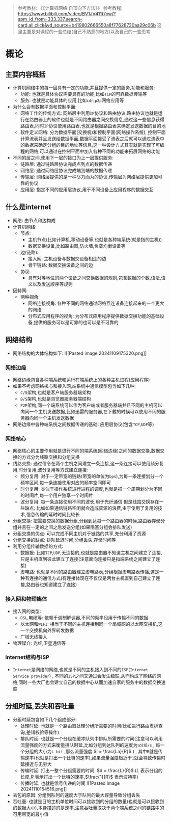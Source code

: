 > 参考教材:  《《计算机网络:自顶向下方法》》
> 参考教程:    https://www.bilibili.com/video/BV1JV411t7ow/?spm_id_from=333.337.search-card.all.click&vd_source=b419802666550a8f77628730aa29c06b
> 这里主要是对课程的一些总结(自己不熟悉的地方)以及自己的一些思考
# 概论
## 主要内容概括
- 计算机网络中的每一层具有一定的功能,并且提供一定的服务,功能和服务:
	- 功能: 也就是具体协议需要具有的功能,比如`TCP`的可靠数据传输等
	- 服务: 也就是功能具体的应用,比如`cdn`,`p2p`网络应用等
- 为什么会有数据平面和控制平面:
	- 网络工作的传统方式: 网络层中利用`IP`协议和路由协议,路由协议也就是运行在路由器上的软件也就是不同路由器之间交换信息,通过这一些信息获得路由表,同时`IP`协议使用路由表,也就是根据路由表来确定发送数据的目的地
	- 软件定义网络:  分为数据平面(交换机)和控制平面(网络操作系统), 控制平面计算流表并且发送给数据平面,数据平面接受了流表之后就可以通过流表中的数据来确定分组的目的地址等信息,这一种设计方式其实就是实现了可编程的网络,可以通过在控制平面中加入各种不同的功能来拓展网络的功能
- 不同的层之间,使用下一层的接口为上一层提供服务:
	- 链路层: 通过链路层协议完成点到点的数据传递
	- 网络层: 通过网络层协议完成端到端的数据传递
	- 传输层: 网络层提供的是一种尽力而为的协议,传输层为网络层提供更加可靠的协议
	- 应用层: 指定不同的应用层协议,用于不同设备上应用程序的数据交互
## 什么是internet
- 网络:   由节点和边构成
- 计算机网络:
	- 节点: 
		- 主机节点(比如计算机,移动设备等,也就是各种端系统(就是指的主机))
		- 数据交换设备,比如路由器,防火墙,负载均衡设备等
	- 边(链路):
		- 接入网: 主机设备与数据交设备相连的边
		- 骨干链路: 数据交换设备之间的边
	- 协议: 
		- 具有对等地位的两个设备之间交换数据的规则,包含数据的个数,语法,语义以及发送顺序等规则
- 因特网:
	- 两种视角:
		- 网络连接视角: 各种不同的网络通过网络互连设备连接起来的一个更大的网络
		- 分布式应用程序的视角: 为分布式应用程序提供数据交换功能的基础设备,提供的服务可以是可靠的也可以是不可靠的
## 网络结构
- 网络结构的大体结构如下:
![[Pasted image 20241109175320.png]]
### 网络边缘
- 网络边缘包含各种端系统和运行在端系统上的各种主机进程(应用程序)
- 如果不考虑网络核心和接入网,端系统中通信模型包含如下几种:
	- `C/S`架构,也就是客户端服务器端架构
	- `B/S`架构,也就是浏览器服务器端结构
	- `P2P`架构,同一个端系统可以作为客户端或者服务器端并且不同的主机可以向同一个主机发送数据,比如迅雷的服务器,在下载的时候可以使用不同的服务器向同一个主机发送数据
- 网络边缘中各种端系统之间数据传递的基础: 应用层协议(包含`TCP`,`UDP`等)
### 网络核心
- 网络核心的主要作用就是进行不同的端系统(网络边缘)之间的数据交换,数据交换的方式分为线路交换和分组交换
- 线路交换:  通过信令在两个主机之间建立一条连接,这一条连接可以使用频分复用,时分复用,波分复用等方式建立连接:
	- 频分复用: 对于一定带宽的链路(带宽的单位为`bps`),为每一条连接划分一个频率区间,每一条连接使用对应的频率空间即可
	- 时分复用: 类似于操作系统进行进程的调度,也就是把一个周期划分为不同的时间片,每一个用户独享一个时间片
	- 波分复用: 每一条连接使用不同的波长,用于光纤通信
但是线路交换存在一些缺点: 比如如果通信链路空闲就会造成资源的浪费,由于使用了复用的技术,信息传输的延时时间比较长
- 分组交换: 把需要交换的数据分组,分组到达每一个路由器的时候,路由器存储分组并且在一定的之间之后发送分组(如果阻塞分组会排队发送)
- 分组交换的优点: 可以完成不同主机对于链路的共享,充分利用了资源
- 分组交换的缺点: 排队延迟时间,分组丢失,存储时间等
- 利用分组传输数据的方式:
	- 数据报: 比如`TCP`,`UDP`,无连接的,也就是路由器不知道主机之间建立了连接,只是主机直到彼此建立了连接(注意面向连接只是指端系统之间建立了连接)
	- 虚电路: 也就是不同的路由器建立虚电路表,分组根据虚电路表传播,这是一种有连接的通信方式(有连接体现在不仅仅是两台主机直到自己建立了连接,路由器也知道建立了连接)
### 接入网和物理媒体
- 接入网的类型:
	- `DSL`,电缆等: 依赖于调制解调器,不同的频率段用于传输不同的数据
	- 以太网和`WIFI`: 相当于不同的主机连接到同一个局域网的以太网交换机,这一个交换机向外界转发数据
	- 广域无线接入
- 物理媒介: 光纤,卫星通信等
### Internet结构与ISP
- `Internet`是网络的网络,也就是不同的主机接入到不同的`ISP`(`Internet Service provider`) , 不同的`ISP`之间又通过会发生级联,从而构成了网络的网络,同时一些大厂也会建立自己的数据中心从而加速自家的服务中的数据交换速度
## 分组时延,丢失和吞吐量
- 分组时延包含如下几个组成部分:
	- 处理时延: 也就是一个路由器处理分组所需要的时间(比如进行路由表拆查询,差错校验等操作)
	- 排队时延: 也就是一个分组在缓冲队列中排队所需要的时间(注意可以利用流量强度的方式来衡量排队时延,比如分组到达队列的速度为`a分组/s` , 每一个分组的大小为`L bit` ,那么流量强度 $I = \frac{La}{R}$ ) , 其中`R`就是传输速率(也就是打出一个比特的速率),如果流量强度趋近于`1`就会导致传输时延接近与无穷大
	- 传输时延: 打出一整个分组需要的时间: $d = \frac{L}{R}$ ($L$ 表示分组的长度,$R$ 表示打出一个比特的速率,$\frac{1}{R}$ 表示波特率)
	- 传播时延: 也就是信号传递的时间
![[Pasted image 20241110154516.png]]
- 丢包的原因: 分组到队列的速度大于队列的最大容量导致分组丢失
- 吞吐量: 也就是目的主机单位时间可以接收到的分组的数量(也就是可以接收到的数据大小),本身描述的是速率,注意吞吐量取决于两个端系统之间的链路中的可用带宽的最小值
